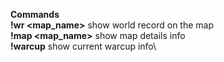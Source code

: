 **Commands**\
**!wr \<map_name\>** show world record on the map\
**!map \<map_name\>** show map details info\
**!warcup** show current warcup info\
